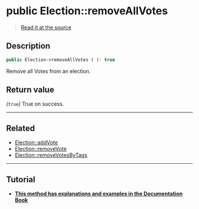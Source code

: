 # public Election::removeAllVotes

> [Read it at the source](https://github.com/julien-boudry/Condorcet/blob/master/src/ElectionProcess/VotesProcess.php#L292)

## Description    

```php
public Election->removeAllVotes ( ): true
```

Remove all Votes from an election.


## Return value   

*(`true`)* True on success.


---------------------------------------

## Related

* [Election::addVote](/Docs/api-reference/Election%20Class/Election--addVote().md)    
* [Election::removeVote](/Docs/api-reference/Election%20Class/Election--removeVote().md)    
* [Election::removeVotesByTags](/Docs/api-reference/Election%20Class/Election--removeVotesByTags().md)    

---------------------------------------

## Tutorial

* **[This method has explanations and examples in the Documentation Book](https://docs.condorcet.io/book/3.AsPhpLibrary/5.Votes/1.AddVotes)**    
